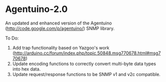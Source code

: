 Agentuino-2.0
=============

An updated and enhanced version of the Agentuino (http://code.google.com/p/agentuino/) SNMP library.

To Do:

1. Add trap functionality based on Yazgoo's work (http://arduino.cc/forum/index.php/topic,50848.msg770678.html#msg770678)
2. Update encoding functions to correctly convert multi-byte data types into hex data.
3. Update request/response functions to be SNMP v1 and v2c compatible.
